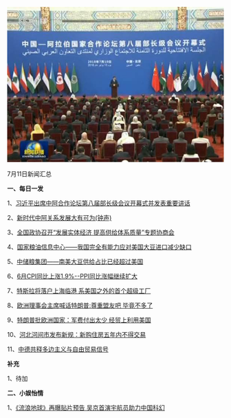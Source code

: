 ![07_01](.\07_11.jpg)

7月11日新闻汇总

**一、每日一发**

1、[习近平出席中阿合作论坛第八届部长级会议开幕式并发表重要讲话](http://paper.people.com.cn/rmrb/html/2018-07/11/nw.D110000renmrb_20180711_2-01.htm)

2、[新时代中阿关系发展大有可为(钟声)](http://paper.people.com.cn/rmrb/html/2018-07/11/nw.D110000renmrb_20180711_2-02.htm)

3、[全国政协召开“发展实体经济 提高供给体系质量”专题协商会](http://paper.people.com.cn/rmrb/html/2018-07/11/nw.D110000renmrb_20180711_5-02.htm)

4、[国家粮油信息中心——我国完全有能力应对美国大豆进口减少缺口](http://paper.people.com.cn/rmrb/html/2018-07/11/nw.D110000renmrb_20180711_5-05.htm)

5、[中储粮集团——南美大豆供给占比已经超过美国](http://paper.people.com.cn/rmrb/html/2018-07/11/nw.D110000renmrb_20180711_6-05.htm)

6、[6月CPI同比上涨1.9%--PPI同比涨幅继续扩大](http://paper.people.com.cn/rmrb/html/2018-07/11/nw.D110000renmrb_20180711_4-10.htm)

7、[特斯拉将落户上海临港 系美国之外的首个超级工厂](http://news.163.com/18/0711/02/DMDC335H0001899N.html)

8、[欧洲理事会主席喊话特朗普:尊重盟友吧 毕竟不多了](http://news.163.com/18/0710/20/DMCMHM7Q0001899N.html)

9、[特朗普批欧洲国家：军费付出太少 经贸上利用美国](http://news.163.com/18/0711/00/DMD3NFUJ00018AOQ.html)

10、[河北河间市发布新规：新购住房五年内不得交易](http://news.163.com/18/0711/00/DMD4O87R0001899N.html)

11、[中德共释多边主义与自由贸易信号](http://www.zaobao.com/realtime/china/story20180710-874149)



**补充**

1、待加



**二、小娱怡情**

1、[《流浪地球》再曝贴片预告 吴京首演宇航员助力中国科幻](http://movie.67.com/dyjz/2018/07/10/923421.html)